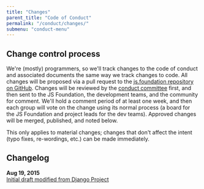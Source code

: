 ```yaml
---
title: "Changes"
parent_title: "Code of Conduct"
permalink: "/conduct/changes/"
submenu: "conduct-menu"
---
```


## Change control process

We're (mostly) programmers, so we'll track changes to the code of conduct and associated documents the same way we track changes to code. All changes will be proposed via a pull request to the [js.foundation repository on GitHub][]. Changes will be reviewed by the [conduct committee][] first, and then sent to the JS Foundation, the development teams, and the community for comment. We'll hold a comment period of at least one week, and then each group will vote on the change using its normal process (a board for the JS Foundation and project leads for the dev teams). Approved changes will be merged, published, and noted below.

This only applies to material changes; changes that don't affect the intent (typo fixes, re-wordings, etc.) can be made immediately.

## Changelog

**Aug 19, 2015**<br>
[Initial draft modified from Django Project](https://github.com/jquery-foundation/jquery.org/pull/105)

[js.foundation repository on GitHub]: https://github.com/jsfoundation/js.foundation
[conduct committee]: {{site.url}}/conduct/committee/
